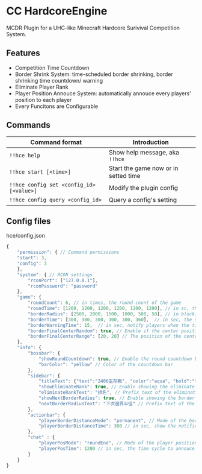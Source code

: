 # CC HardcoreEngine

MCDR Plugin for a UHC-like Minecraft Hardcore Surivival Competition System.

## Features

- Competition Time Countdown
- Border Shrink System: time-scheduled border shrinking, border shrinking time countdown/ warning
- Eliminate Player Rank
- Player Position Annouce System: automatically annouce every players' position to each player
- Every Funcitons are Configurable

## Commands

| Command format| Introduction|
|---|---|
|`!!hce help`| Show help message, aka `!!hce`|
|`!!hce start [<time>]`| Start the game now or in setted time|
|`!!hce config set <config_id> [<value>]`| Modify the plugin config|
|`!!hce config query <config_id>`| Query a config's setting|

## Config files
hce/config.json
```javascript
{
    "permission": { // Command permissions
    "start": 3,
    "config": 3
    },
    "system": { // RCON settings
        "rconPort": ["127.0.0.1"], 
        "rconPassword": "password"
    },
    "game": {
        "roundCount": 6, // in times, the round count of the game
        "roundTime": [1200, 1200, 1200, 1200, 1200, 1200], // in sc, the time for each round
        "borderRadius": [2500, 2000, 1500, 1000, 500, 50], // in block, the radius of border for each round
        "borderTime": [300, 300, 300, 300, 300, 360],  // in sec, the shrinking time of border for each round
        "borderWarningTime": 15,  // in sec, notify players when the time left for border shrink
        "borderFinalCenterRandom": true, // Enable if the center position of the final border is random-decided
        "borderFinalCenterRange": [20, 20] // The position of the center of the final border (if is not set to random)
    }, 
    "info": {
        "bossbar": {
            "showRoundCountdown": true, // Enable the round countdown bar
            "barColor": "yellow" // Color of the countdown bar
        }, 
        "sidebar": {
            "titleText": {"text":"2486生存戰", "color":"aqua", "bold":"true"}, // in raw JSON format, Title text of the sidebar
            "showEliminateRank": true, // Enable showing the eliminate rank of deid player on the sidebar
            "eliminateRankText": "排名", // Prefix text of the eliminate rank
            "showNextBorderRadius": true, // Enable showing the border radius of next round on the sidebar
            "nextBorderRadiusText": "下次邊界半徑" // Prefix text of the next round border radius
        }, 
        "actionbar": {
            "playerBorderDistanceMode": "permanent", // Mode of the border distance notification to players
            "playerBorderDistanceTime": 300 // in sec, show the notification when the time left if mode is set to "time"
        },
        "chat" : {
            "playerPosMode": "roundEnd", // Mode of the player position annouce funcution
            "playerPosTime": 1200 // in sec, the time cycle to annouce players' position if the mode is set to "time"
        }
    }
}
```